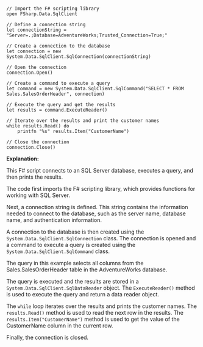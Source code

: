 ```f#

// Import the F# scripting library
open FSharp.Data.SqlClient

// Define a connection string
let connectionString = "Server=.;Database=AdventureWorks;Trusted_Connection=True;"

// Create a connection to the database
let connection = new System.Data.SqlClient.SqlConnection(connectionString)

// Open the connection
connection.Open()

// Create a command to execute a query
let command = new System.Data.SqlClient.SqlCommand("SELECT * FROM Sales.SalesOrderHeader", connection)

// Execute the query and get the results
let results = command.ExecuteReader()

// Iterate over the results and print the customer names
while results.Read() do
    printfn "%s" results.Item("CustomerName")

// Close the connection
connection.Close()

```

**Explanation:**

This F# script connects to an SQL Server database, executes a query, and then prints the results.

The code first imports the F# scripting library, which provides functions for working with SQL Server.

Next, a connection string is defined. This string contains the information needed to connect to the database, such as the server name, database name, and authentication information.

A connection to the database is then created using the `System.Data.SqlClient.SqlConnection` class. The connection is opened and a command to execute a query is created using the `System.Data.SqlClient.SqlCommand` class.

The query in this example selects all columns from the Sales.SalesOrderHeader table in the AdventureWorks database.

The query is executed and the results are stored in a `System.Data.SqlClient.SqlDataReader` object. The `ExecuteReader()` method is used to execute the query and return a data reader object.

The `while` loop iterates over the results and prints the customer names. The `results.Read()` method is used to read the next row in the results. The `results.Item("CustomerName")` method is used to get the value of the CustomerName column in the current row.

Finally, the connection is closed.